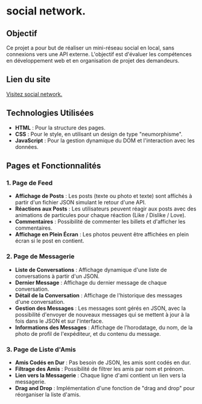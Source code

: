 # social network.

## Objectif
Ce projet a pour but de réaliser un mini-réseau social en local, sans connexions vers une API externe. L'objectif est d'évaluer les compétences en développement web et en organisation de projet des demandeurs.

## Lien du site
[Visitez social network.](https://beauchard-nicolas.github.io/social-network/)

## Technologies Utilisées
- **HTML** : Pour la structure des pages.
- **CSS** : Pour le style, en utilisant un design de type "neumorphisme".
- **JavaScript** : Pour la gestion dynamique du DOM et l'interaction avec les données.

## Pages et Fonctionnalités

### 1. Page de Feed
- **Affichage de Posts** : Les posts (texte ou photo et texte) sont affichés à partir d'un fichier JSON simulant le retour d'une API.
- **Réactions aux Posts** : Les utilisateurs peuvent réagir aux posts avec des animations de particules pour chaque réaction (Like / Dislike / Love).
- **Commentaires** : Possibilité de commenter les billets et d'afficher les commentaires.
- **Affichage en Plein Écran** : Les photos peuvent être affichées en plein écran si le post en contient.

### 2. Page de Messagerie
- **Liste de Conversations** : Affichage dynamique d'une liste de conversations à partir d'un JSON.
- **Dernier Message** : Affichage du dernier message de chaque conversation.
- **Détail de la Conversation** : Affichage de l'historique des messages d'une conversation.
- **Gestion des Messages** : Les messages sont gérés en JSON, avec la possibilité d'envoyer de nouveaux messages qui se mettent à jour à la fois dans le JSON et sur l'interface.
- **Informations des Messages** : Affichage de l'horodatage, du nom, de la photo de profil de l'expéditeur, et du contenu du message.

### 3. Page de Liste d'Amis
- **Amis Codés en Dur** : Pas besoin de JSON, les amis sont codés en dur.
- **Filtrage des Amis** : Possibilité de filtrer les amis par nom et prénom.
- **Lien vers la Messagerie** : Chaque ligne d'ami contient un lien vers la messagerie.
- **Drag and Drop** : Implémentation d'une fonction de "drag and drop" pour réorganiser la liste d'amis.
